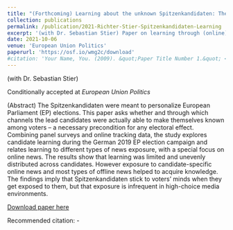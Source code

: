 ```yaml
---
title: "(Forthcoming) Learning about the unknown Spitzenkandidaten: The role of media exposure during the 2019 European Parliament elections"
collection: publications
permalink: /publication/2021-Richter-Stier-Spitzenkandidaten-Learning
excerpt: '(with Dr. Sebastian Stier) Paper on learning through (online) media exposure about the Spitzenkandidaten at the European Parliament elections 2018.'
date: 2021-10-06
venue: 'European Union Politics'
paperurl: 'https://osf.io/wmg2c/download'
#citation: 'Your Name, You. (2009). &quot;Paper Title Number 1.&quot; <i>Journal 1</i>. 1(1).'
---
```

(with Dr. Sebastian Stier) 

Conditionally accepted at <i>European Union Politics</i>

(Abstract) The Spitzenkandidaten were meant to personalize European Parliament (EP) elections. This paper asks whether and through which channels the lead candidates were actually able to make themselves known among voters – a necessary precondition for any electoral effect. Combining panel surveys and online tracking data, the study explores candidate learning during the German 2019 EP election campaign and relates learning to different types of news exposure, with a special focus on online news. The results show that learning was limited and unevenly distributed across candidates. However exposure to candidate-specific online news and most types of offline news helped to acquire knowledge. The findings imply that Spitzenkandidaten stick to voters’ minds when they get exposed to them, but that exposure is infrequent in high-choice media environments.

[Download paper here](https://osf.io/wmg2c/download)

Recommended citation: -
